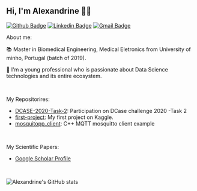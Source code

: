## Hi, I'm Alexandrine  :woman_technologist: 


[![Github Badge](https://img.shields.io/badge/-Github-000?style=flat-square&logo=Github&logoColor=white&link=https://github.com/nymalone)](https://github.com/AlexandrineRibeiro)
[![Linkedin Badge](https://img.shields.io/badge/-LinkedIn-blue?style=flat-square&logo=Linkedin&logoColor=white&link=https://www.linkedin.com/in/alexandrine-ribeiro/)](https://www.linkedin.com/in/alexandrine-ribeiro/)
[![Gmail Badge](https://img.shields.io/badge/-Gmail-c14438?style=flat-square&logo=Gmail&logoColor=white&link=mailto:alexandrine_ribeiro@hotmail.com)](mailto:alexandrine_ribeiro@hotmail.com)
 
About me:

:books: Master in Biomedical Engineering, Medical Eletronics from University of minho, Portugal (batch of 2019).

:pushpin: I'm a young professional who is passionate about Data Science technologies and its entire ecosystem.

&nbsp;


My Repositorires:
- [DCASE-2020-Task-2](https://github.com/AlexandrineRibeiro/DCASE-2020-Task-2): Participation on DCase challenge 2020 -Task 2
- [first-project](https://github.com/AlexandrineRibeiro/first-project): My first project on Kaggle.
- [mosquitopp_client](https://github.com/AlexandrineRibeiro/mosquitopp_client): C++ MQTT mosquitto client example

&nbsp;

My Scientific Papers:
- [Google Scholar Profile](https://scholar.google.pt/citations?user=_VdcEbgAAAAJ&hl=pt-PT&oi=ao)

&nbsp;

![Alexandrine's GitHub stats](https://github-readme-stats.vercel.app/api?username=AlexandrineRibeiro&show_icons=true)
<!--
![Alexandrine's GitHub stats](https://github-readme-stats-eight-theta.vercel.app/api/top-langs/?username=AlexandrineRibeiro&layput=compact&langs_count=5)
 


<!--
- :woman_technologist: **Fullstack** web developer. **Front-end** passionate.
- 💻 React.js, React Native, Node.js, Javascript, TypeScript and **more**.
- :books: Graduated by **Ironhack** :blue_heart: and currently studying at **Rocketseat** :purple_heart: 



---

### Hi there 👋

<!--
**AlexandrineRibeiro/AlexandrineRibeiro** is a ✨ _special_ ✨ repository because its `README.md` (this file) appears on your GitHub profile.

Here are some ideas to get you started:

- 🔭 I’m currently working on ...
- 🌱 I’m currently learning ...
- 👯 I’m looking to collaborate on ...
- 🤔 I’m looking for help with ...
- 💬 Ask me about ...
- 📫 How to reach me: ...
- 😄 Pronouns: ...
- ⚡ Fun fact: ...
-->
